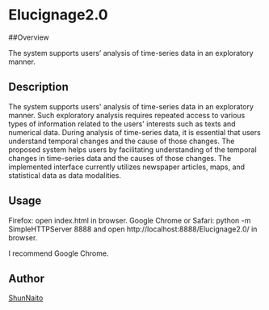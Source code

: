 # Elucignage2.0

##Overview

The system supports users’ analysis of time-series data in an exploratory manner.

## Description

The system supports users' analysis of time-series data in an exploratory manner. Such exploratory analysis requires repeated access to various types of information related to the users' interests such as texts and numerical data. During analysis of time-series data, it is essential that users understand temporal changes and the cause of those changes. The proposed system helps users by facilitating understanding of the temporal changes in time-series data and the causes of those changes. The implemented interface currently utilizes newspaper articles, maps, and statistical data as data modalities.

## Usage

Firefox: open index.html in browser.
Google Chrome or Safari: python -m SimpleHTTPServer 8888 and open http://localhost:8888/Elucignage2.0/ in browser.

I recommend Google Chrome.

## Author

[ShunNaito](https://github.com/ShunNaito)